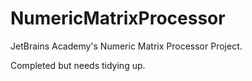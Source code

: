 # NumericMatrixProcessor
JetBrains Academy's Numeric Matrix Processor Project.

Completed but needs tidying up.
